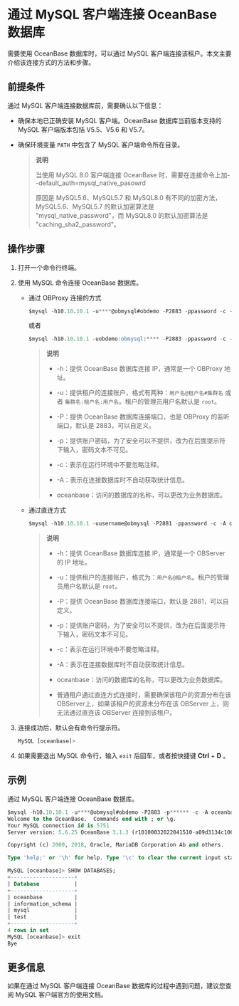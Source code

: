 # 通过 MySQL 客户端连接 OceanBase 数据库

需要使用 OceanBase 数据库时，可以通过 MySQL 客户端连接该租户。本文主要介绍该连接方式的方法和步骤。

## 前提条件

通过 MySQL 客户端连接数据库前，需要确认以下信息：

* 确保本地已正确安装 MySQL 客户端。OceanBase 数据库当前版本支持的 MySQL 客户端版本包括 V5.5、V5.6 和 V5.7。

* 确保环境变量 `PATH` 中包含了 MySQL 客户端命令所在目录。

  > **说明**
  >
  > 当使用 MySQL 8.0 客户端连接 OceanBase 时，需要在连接命令上加--default_auth=mysql_native_pasowrd
  >
  > 原因是 MySQL5.6、MySQL5.7 和 MySQL8.0 有不同的加密方法，MySQL5.6、MySQL5.7 的默认加密算法是 "mysql_native_password"，而 MySQL8.0 的默认加密算法是 "caching_sha2_password"。

## 操作步骤

1. 打开一个命令行终端。

2. 使用 MySQL 命令连接 OceanBase 数据库。

   * 通过 OBProxy 连接的方式

     ```sql
     $mysql -h10.10.10.1 -u****@obmysql#obdemo -P2883 -ppassword -c -A oceanbase
     ```

     或者

     ```sql
     $mysql -h10.10.10.1 -uobdemo:obmysql:**** -P2883 -ppassword -c -A oceanbase
     ```

     >**说明**
     >
     >* -h：提供 OceanBase 数据库连接 IP，通常是一个 OBProxy 地址。
     >
     >* -u：提供租户的连接账户，格式有两种：`用户名@租户名#集群名` 或者 `集群名:租户名:用户名`。租户的管理员用户名默认是 `root`。
     >
     >* -P：提供 OceanBase 数据库连接端口，也是 OBProxy 的监听端口，默认是 2883，可以自定义。
     >
     >* -p：提供账户密码，为了安全可以不提供，改为在后面提示符下输入，密码文本不可见。
     >
     >* -c：表示在运行环境中不要忽略注释。
     >
     >* -A：表示在连接数据库时不自动获取统计信息。
     >
     >* oceanbase：访问的数据库的名称，可以更改为业务数据库。

   * 通过直连方式

     ```sql
     $mysql -h10.10.10.1 -uusername@obmysql -P2881 -ppassword -c -A oceanbase
     ```

     >**说明**
     >
     >* -h：提供 OceanBase 数据库连接 IP，通常是一个 OBServer 的 IP 地址。
     >
     >* -u：提供租户的连接账户，格式为：`用户名@租户名`。租户的管理员用户名默认是 `root`。
     >
     >* -P：提供 OceanBase 数据库连接端口，默认是 2881，可以自定义。
     >
     >* -p：提供账户密码，为了安全可以不提供，改为在后面提示符下输入，密码文本不可见。
     >
     >* -c：表示在运行环境中不要忽略注释。
     >
     >* -A：表示在连接数据库时不自动获取统计信息。
     >
     >* oceanbase：访问的数据库的名称，可以更改为业务数据库。
     >
     >* 普通租户通过直连方式连接时，需要确保该租户的资源分布在该 OBServer上，如果该租户的资源未分布在该 OBServer 上，则无法通过直连该 OBServer 连接到该租户。

3. 连接成功后，默认会有命令行提示符。

   ```sql
   MySQL [oceanbase]> 
   ```

4. 如果需要退出 MySQL 命令行，输入 `exit` 后回车，或者按快捷键 **Ctrl** + **D** 。

## 示例

通过 MySQL 客户端连接 OceanBase 数据库。

```sql
$mysql -h10.10.10.1 -u****@obmysql#obdemo -P2883 -p****** -c -A oceanbase
Welcome to the OceanBase.  Commands end with ; or \g.
Your MySQL connection id is 5751
Server version: 5.6.25 OceanBase 3.1.3 (r10100032022041510-a09d3134c10665f03fd56d7f8bdd413b2b771977) (Built Apr 15 2022 02:16:22)

Copyright (c) 2000, 2018, Oracle, MariaDB Corporation Ab and others.

Type 'help;' or '\h' for help. Type '\c' to clear the current input statement.

MySQL [oceanbase]> SHOW DATABASES;
+--------------------+
| Database           |
+--------------------+
| oceanbase          |
| information_schema |
| mysql              |
| test               |
+--------------------+
4 rows in set
MySQL [oceanbase]> exit
Bye
```

## 更多信息

如果在通过 MySQL 客户端连接 OceanBase 数据库的过程中遇到问题，建议您查阅 MySQL 客户端官方的使用文档。

